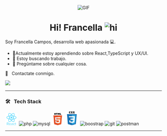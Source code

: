 <p align="center">
<img alt="GIF" src="https://github.com/arsentieva/arsentieva/blob/main/code.gif?raw=true" height="280" />
 <p/>
<h1 align="center"> Hi! Francella <img src="https://user-images.githubusercontent.com/1303154/88677602-1635ba80-d120-11ea-84d8-d263ba5fc3c0.gif" width="28px" alt="hi"></h1>

Soy Francella Campos, desarrolla web apasionada 💻.

<!-- TODO: Add last video link -->

- :seedling:Actualmente estoy aprendiendo sobre React,TypeScript y UX/UI.
- 🤔 Estoy buscando trabajo.
- :speech_balloon: Pregúntame sobre cualquier cosa.

🤝 &nbsp; Contactate conmigo.

[<img src="https://img.shields.io/badge/linkedin-%230077B5.svg?&style=for-the-badge&logo=linkedin&logoColor=white" />](www.linkedin.com/in/francella-campos-cortéz-290631267)


<hr>

### 🛠 &nbsp; Tech Stack


<img src="https://raw.githubusercontent.com/devicons/devicon/master/icons/react/react-original-wordmark.svg" width=40>  <img src="https://www.vectorlogo.zone/logos/php/php-ar21.svg" alt="php" width="40">  <img src="https://www.vectorlogo.zone/logos/mysql/mysql-ar21.svg" alt="mysql" width="40"> <img src="https://raw.githubusercontent.com/devicons/devicon/master/icons/html5/html5-original-wordmark.svg" alt="html5" width="40">  <img src="https://raw.githubusercontent.com/devicons/devicon/master/icons/css3/css3-original-wordmark.svg" alt="css3" width="45" height="45"/>  <img src="https://www.vectorlogo.zone/logos/getbootstrap/getbootstrap-icon.svg" alt="boostrap" width="40"> <img src="https://www.vectorlogo.zone/logos/git-scm/git-scm-icon.svg" alt="git" width="40"> <img src="https://www.vectorlogo.zone/logos/visualstudio_code/visualstudio_code-icon.svg" alt="postman" width="40"> 


------
